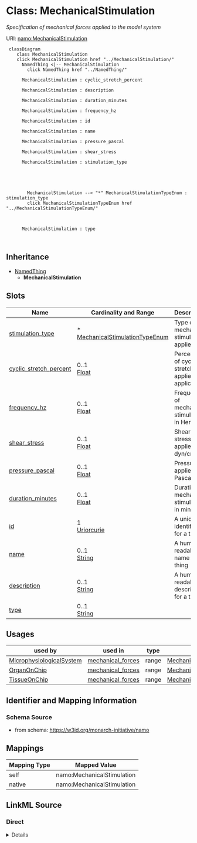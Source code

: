 

# Class: MechanicalStimulation 


_Specification of mechanical forces applied to the model system_





URI: [namo:MechanicalStimulation](https://w3id.org/monarch-initiative/namo/MechanicalStimulation)





```mermaid
 classDiagram
    class MechanicalStimulation
    click MechanicalStimulation href "../MechanicalStimulation/"
      NamedThing <|-- MechanicalStimulation
        click NamedThing href "../NamedThing/"
      
      MechanicalStimulation : cyclic_stretch_percent
        
      MechanicalStimulation : description
        
      MechanicalStimulation : duration_minutes
        
      MechanicalStimulation : frequency_hz
        
      MechanicalStimulation : id
        
      MechanicalStimulation : name
        
      MechanicalStimulation : pressure_pascal
        
      MechanicalStimulation : shear_stress
        
      MechanicalStimulation : stimulation_type
        
          
    
        
        
        MechanicalStimulation --> "*" MechanicalStimulationTypeEnum : stimulation_type
        click MechanicalStimulationTypeEnum href "../MechanicalStimulationTypeEnum/"
    

        
      MechanicalStimulation : type
        
      
```





## Inheritance
* [NamedThing](NamedThing.md)
    * **MechanicalStimulation**



## Slots

| Name | Cardinality and Range | Description | Inheritance |
| ---  | --- | --- | --- |
| [stimulation_type](stimulation_type.md) | * <br/> [MechanicalStimulationTypeEnum](MechanicalStimulationTypeEnum.md) | Type of mechanical stimulation applied | direct |
| [cyclic_stretch_percent](cyclic_stretch_percent.md) | 0..1 <br/> [Float](Float.md) | Percentage of cyclic stretch applied (if applicable) | direct |
| [frequency_hz](frequency_hz.md) | 0..1 <br/> [Float](Float.md) | Frequency of mechanical stimulation in Hertz | direct |
| [shear_stress](shear_stress.md) | 0..1 <br/> [Float](Float.md) | Shear stress applied in dyn/cm² | direct |
| [pressure_pascal](pressure_pascal.md) | 0..1 <br/> [Float](Float.md) | Pressure applied in Pascals | direct |
| [duration_minutes](duration_minutes.md) | 0..1 <br/> [Float](Float.md) | Duration of mechanical stimulation in minutes | direct |
| [id](id.md) | 1 <br/> [Uriorcurie](Uriorcurie.md) | A unique identifier for a thing | [NamedThing](NamedThing.md) |
| [name](name.md) | 0..1 <br/> [String](String.md) | A human-readable name for a thing | [NamedThing](NamedThing.md) |
| [description](description.md) | 0..1 <br/> [String](String.md) | A human-readable description for a thing | [NamedThing](NamedThing.md) |
| [type](type.md) | 0..1 <br/> [String](String.md) |  | [NamedThing](NamedThing.md) |





## Usages

| used by | used in | type | used |
| ---  | --- | --- | --- |
| [MicrophysiologicalSystem](MicrophysiologicalSystem.md) | [mechanical_forces](mechanical_forces.md) | range | [MechanicalStimulation](MechanicalStimulation.md) |
| [OrganOnChip](OrganOnChip.md) | [mechanical_forces](mechanical_forces.md) | range | [MechanicalStimulation](MechanicalStimulation.md) |
| [TissueOnChip](TissueOnChip.md) | [mechanical_forces](mechanical_forces.md) | range | [MechanicalStimulation](MechanicalStimulation.md) |







## Identifier and Mapping Information






### Schema Source


* from schema: https://w3id.org/monarch-initiative/namo




## Mappings

| Mapping Type | Mapped Value |
| ---  | ---  |
| self | namo:MechanicalStimulation |
| native | namo:MechanicalStimulation |






## LinkML Source

<!-- TODO: investigate https://stackoverflow.com/questions/37606292/how-to-create-tabbed-code-blocks-in-mkdocs-or-sphinx -->

### Direct

<details>
```yaml
name: MechanicalStimulation
description: Specification of mechanical forces applied to the model system
from_schema: https://w3id.org/monarch-initiative/namo
is_a: NamedThing
attributes:
  stimulation_type:
    name: stimulation_type
    description: Type of mechanical stimulation applied
    from_schema: https://w3id.org/monarch-initiative/namo
    rank: 1000
    domain_of:
    - MechanicalStimulation
    range: MechanicalStimulationTypeEnum
    multivalued: true
  cyclic_stretch_percent:
    name: cyclic_stretch_percent
    description: Percentage of cyclic stretch applied (if applicable)
    from_schema: https://w3id.org/monarch-initiative/namo
    rank: 1000
    domain_of:
    - MechanicalStimulation
    range: float
  frequency_hz:
    name: frequency_hz
    description: Frequency of mechanical stimulation in Hertz
    from_schema: https://w3id.org/monarch-initiative/namo
    rank: 1000
    domain_of:
    - MechanicalStimulation
    range: float
  shear_stress:
    name: shear_stress
    description: Shear stress applied in dyn/cm²
    from_schema: https://w3id.org/monarch-initiative/namo
    rank: 1000
    domain_of:
    - MechanicalStimulation
    range: float
  pressure_pascal:
    name: pressure_pascal
    description: Pressure applied in Pascals
    from_schema: https://w3id.org/monarch-initiative/namo
    rank: 1000
    domain_of:
    - MechanicalStimulation
    range: float
  duration_minutes:
    name: duration_minutes
    description: Duration of mechanical stimulation in minutes
    from_schema: https://w3id.org/monarch-initiative/namo
    rank: 1000
    domain_of:
    - MechanicalStimulation
    range: float

```
</details>

### Induced

<details>
```yaml
name: MechanicalStimulation
description: Specification of mechanical forces applied to the model system
from_schema: https://w3id.org/monarch-initiative/namo
is_a: NamedThing
attributes:
  stimulation_type:
    name: stimulation_type
    description: Type of mechanical stimulation applied
    from_schema: https://w3id.org/monarch-initiative/namo
    rank: 1000
    alias: stimulation_type
    owner: MechanicalStimulation
    domain_of:
    - MechanicalStimulation
    range: MechanicalStimulationTypeEnum
    multivalued: true
  cyclic_stretch_percent:
    name: cyclic_stretch_percent
    description: Percentage of cyclic stretch applied (if applicable)
    from_schema: https://w3id.org/monarch-initiative/namo
    rank: 1000
    alias: cyclic_stretch_percent
    owner: MechanicalStimulation
    domain_of:
    - MechanicalStimulation
    range: float
  frequency_hz:
    name: frequency_hz
    description: Frequency of mechanical stimulation in Hertz
    from_schema: https://w3id.org/monarch-initiative/namo
    rank: 1000
    alias: frequency_hz
    owner: MechanicalStimulation
    domain_of:
    - MechanicalStimulation
    range: float
  shear_stress:
    name: shear_stress
    description: Shear stress applied in dyn/cm²
    from_schema: https://w3id.org/monarch-initiative/namo
    rank: 1000
    alias: shear_stress
    owner: MechanicalStimulation
    domain_of:
    - MechanicalStimulation
    range: float
  pressure_pascal:
    name: pressure_pascal
    description: Pressure applied in Pascals
    from_schema: https://w3id.org/monarch-initiative/namo
    rank: 1000
    alias: pressure_pascal
    owner: MechanicalStimulation
    domain_of:
    - MechanicalStimulation
    range: float
  duration_minutes:
    name: duration_minutes
    description: Duration of mechanical stimulation in minutes
    from_schema: https://w3id.org/monarch-initiative/namo
    rank: 1000
    alias: duration_minutes
    owner: MechanicalStimulation
    domain_of:
    - MechanicalStimulation
    range: float
  id:
    name: id
    description: A unique identifier for a thing
    from_schema: https://w3id.org/monarch-initiative/namo
    rank: 1000
    slot_uri: schema:identifier
    identifier: true
    alias: id
    owner: MechanicalStimulation
    domain_of:
    - NamedThing
    - Reference
    range: uriorcurie
    required: true
  name:
    name: name
    description: A human-readable name for a thing
    from_schema: https://w3id.org/monarch-initiative/namo
    rank: 1000
    slot_uri: schema:name
    alias: name
    owner: MechanicalStimulation
    domain_of:
    - NamedThing
    range: string
  description:
    name: description
    description: A human-readable description for a thing
    from_schema: https://w3id.org/monarch-initiative/namo
    rank: 1000
    slot_uri: schema:description
    alias: description
    owner: MechanicalStimulation
    domain_of:
    - NamedThing
    range: string
  type:
    name: type
    from_schema: https://w3id.org/monarch-initiative/namo
    rank: 1000
    designates_type: true
    alias: type
    owner: MechanicalStimulation
    domain_of:
    - NamedThing
    range: string

```
</details>